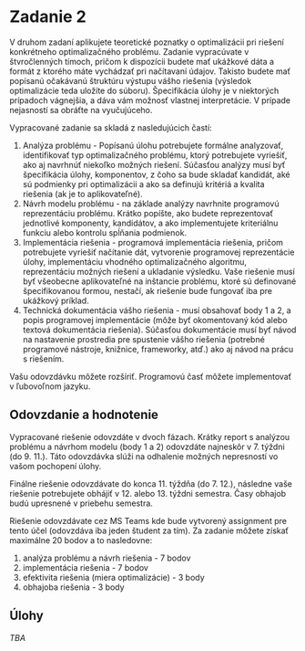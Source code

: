 # Zadanie 2
V druhom zadaní aplikujete teoretické poznatky o optimalizácii pri riešení konkrétneho optimalizačného problému. Zadanie vypracúvate v štvročlenných tímoch, pričom k dispozícii budete mať ukážkové dáta a formát z ktorého máte vychádzať pri načítavaní údajov. Takisto budete mať popísanú očakávanú štruktúru výstupu vášho riešenia (výsledok optimalizácie teda uložíte do súboru). Špecifikácia úlohy je v niektorých prípadoch vágnejšia, a dáva vám možnosť vlastnej interpretácie. V prípade nejasností sa obráťte na vyučujúceho.

Vypracované zadanie sa skladá z nasledujúcich častí:

1. Analýza problému - Popísanú úlohu potrebujete formálne analyzovať, identifikovať typ optimalizačného problému, ktorý potrebujete vyriešiť, ako aj navrhnúť niekoľko možných riešení. Súčasťou analýzy musí byť špecifikácia úlohy, komponentov, z čoho sa bude skladať kandidát, aké sú podmienky pri optimalizácii a ako sa definujú kritériá a kvalita riešenia (ak je to aplikovateľné).
2. Návrh modelu problému - na základe analýzy navrhnite programovú reprezentáciu problému. Krátko popíšte, ako budete reprezentovať jednotlivé komponenty, kandidátov, a ako implementujete kriteriálnu funkciu alebo kontrolu spĺňania podmienok.
3. Implementácia riešenia - programová implementácia riešenia, pričom potrebujete vyriešiť načítanie dát, vytvorenie programovej reprezentácie úlohy, implementáciu vhodného optimalizačného algoritmu, reprezentáciu možných riešení a ukladanie výsledku. Vaše riešenie musí byť všeobecne aplikovateľné na inštancie problému, ktoré sú definované špecifikovanou formou, nestačí, ak riešenie bude fungovať iba pre ukážkový príklad.
4. Technická dokumentácia vášho riešenia - musí obsahovať body 1 a 2, a popis programovej implementácie (môže byť okomentovaný kód alebo textová dokumentácia riešenia). Súčasťou dokumentácie musí byť návod na nastavenie prostredia pre spustenie vášho riešenia (potrebné programové nástroje, knižnice, frameworky, atď.) ako aj návod na prácu s riešením.

Vašu odovzdávku môžete rozšíriť. Programovú časť môžete implementovať v ľubovoľnom jazyku.

## Odovzdanie a hodnotenie
Vypracované riešenie odovzdáte v dvoch fázach. Krátky report s analýzou problému a návrhom modelu (body 1 a 2) odovzdáte najneskôr v 7. týždni (do 9. 11.). Táto odovzdávka slúži na odhalenie možných nepresností vo vašom pochopení úlohy.

Finálne riešenie odovzdávate do konca 11. týždňa (do 7. 12.), následne vaše riešenie potrebujete obhájiť v 12. alebo 13. týždni semestra. Časy obhajob budú upresnené v priebehu semestra.

Riešenie odovzdávate cez MS Teams kde bude vytvorený assignment pre tento účel (odovzdáva iba jeden študent za tím). Za zadanie môžete získať maximálne 20 bodov a to nasledovne:

1. analýza problému a návrh riešenia - 7 bodov
2. implementácia riešenia - 7 bodov
3. efektivita riešenia (miera optimalizácie) - 3 body
4. obhajoba riešenia - 3 body

## Úlohy
*TBA*

<!--
1. [Úloha 1](#task1)
2. [Úloha 2](#task2)
3. [Úloha 3](#task3)
4. [Úloha 4](#task4)
5. [Úloha 5](#task5)
6. [Úloha 6](#task6)

### Úloha 1 <a name="task1"></a>
Členovia záhradkárskeho spolku sa rozhodli, že v letných mesiacoch budú strážiť úrodu a techniku na ich záhradkách stálou službou, pričom v službe bude stále jeden člen spolku na 24-hodinovej službe, a k nemu sa pridajú dvaja na každú noc. Záhradkárska osada má tvar jednej dlhej cesty so záhradkami na oboch stranách, číslovanie záhradok začnite od vchodu na ľubovoľnej strane, v číslovaní pokračujeme na tejto strane až do konca cesty, a následne sa vrátime k vchodu (najväčšie číslo záhradky teda bude oproti 1).

Pomôžte záhradkárskemu spolku navrhnúť službu po dobu 16 týždňov. K dispozícii máte zoznam preferenčných dní služby každého člena ([ukážkový príklad nájdete tu](samples/a2v1.txt)). V tomto súbore každý riadok obsahuje zoznam dní, v ktorých by mal člen najradšej službu (1 - pondelok, 2 - utorok, atď.). Čísla sú oddelené jednou medzerou a za posledným číslom hneď nasleduje znak pre nový riadok.

Pri vytvorení rozpisu dbajte na to, aby každý člen mal približne rovnaký počet 24-hodinových a nočných služieb (maximálny dovolený rozdiel je 1, počet ľudí bude taký, aby umožnil takéto rozdelenie). Okrem preferenčných dní berte do úvahy aj pokrytie v rámci zahrádkárskej osady - každý člen, ktorý má službu vie efektívne strážiť svoju záhradku, 5 záhradok v oboch stranách, aj na protiľahlej strane cesty. Optimalizovať teda chcete spokojnosť členov s dňami, v ktoré slúžia, ako aj zabezpečiť čo najväčšie pokrytie záhradok počas služby.

Na výstupe vygenerujte `.txt` súbor, v ktorom každý riadok obsahuje tri čísla - poradové číslo človeka, ktorý má v daný deň službu. Prvý z nich je člen na dennej službe, ďalší dvaja sú na nočnej. Každý riadok reprezentuje jeden deň, pričom prvý riadok bude považovaný za prvý pondelok. Číslovanie členov spolku začnite od 1, jednotlivé čísla oddeľte jednou medzerou a na konci riadku má byť znak pre nový riadok bez medzery.

### Úloha 2 <a name="task2"></a>
Pomôžte katedre počítačovej vedy univerzity navrhnúť úväzky, teda rozdeliť, ktorý vyučujúci aké predmety bude vyučovať v nadchádzajúcom školskom roku. K dispozícii máte `csv` súbor ([ukážkový príklad nájdete tu](samples/a2v2.csv)), ktorý obsahuje riadky v nasledujúcom formáte (pozor na bodkočiarky a čiarky):

```
CS497;5;assist.prof. Trevor Edwards,prof. Jack Thompson,assoc.prof. Theo Gardner, Veronica Hill
```

Prvá hodnota v každom riadku vyjadruje kód predmetu, nasleduje počet cvičení, ktoré treba zabezpečiť, ako aj zoznam zamestnancov, ktorí sú kvalifikovaní na výučbu tohto predmetu. Preferencie pritom majú profesori (*prof.*), docenti (*assoc.prof.*) a odborní asistenti (*assist.prof.*). V niektorých riadkoch nájdete aj doktorandov, iba v takom prípade, ak ich školiteľ preferuje daný predmet. Doktorandov by ste mali prideľovať primárne na takéto predmety, ale ak je potrebné, môžu vyučovať ľubovoľný predmet. Okrem cvičení musíte myslieť aj na prednášky, pre jednoduchosť ale každý predmet má iba jednu rozvrhovú jednotku pre prednášky. Napríklad pre vyššie uvedený predmet musíte nájsť vyučujúcich pre jednu prednášku a 5 cvičení.

Vašou úlohou je navrhnúť úväzky zamestnancom, pričom profesor môže učiť maximálne 5 rozvrhových jednotiek, docent ich môže mať 8, odborný asistent 11 a doktorand 4 (musia byť iba cvičenia). Môžete si byť istí, že počet hodín je možné zabezpečiť v rámci hodinovej kapacity vyučujúcich. Každý predmet má aspoň jedného kvalifikovaného vyučujúceho. Ak na predmete máte ako cvičiacich dvoch profesorov alebo docentov, tí musia zdieľať aj prednášku, v takomto prípade sa prednáška ráta do ich úväzkov iba polovične (0,5). Traja profesori alebo docenti na jednom predmete nesmú byť.

Na výstupe vygenerujte `.csv` súbor, v ktorom každý riadok reprezentuje rozdelenie úväzkov pre konkrétny predmet vo forme:

`CS497;prof. Jack Thompson/assist.prof. Trevor Edwards,assist.prof. Trevor Edwards,assist.prof. Trevor Edwards,Veronica Hill,Veronica Hill,Veronica Hill`

Prvá hodnota je naďalej kód predmetu, a po bodkočiarke nasleduje zoznam vyučujúcich jednotlivých rozvrhových jednotiek. Prvá z nich je prednáška, v tomto prípade vidíte, že prednáška je zabezpečená dvomi vyučujúcimi (mená oddeľte `/`, ak máte iba jedného prednášajúceho, samozrejme lomku netreba použiť). Potom nasleduje čiarkou oddelený zoznam cvičiacich - dve cvičenia zabezpečuje doc. Trevor Edwards, tri jeho doktorandka Veronica Hill.

### Úloha 3 <a name="task3"></a>
Firma, ktorá predáva súčiastky do chladiacich zariadení, musí tieto súčiastky pred dodaním vypáliť v špeciálnych peciach. Proces prebieha tak, že súčiastky sú položené vedľa seba na plech. Aby nedošlo k poškodeniu súčiastok, musia byť medzi ne umiestnené izolačné bloky z tepelne odolného materiálu. Tieto bloky majú jednotne šírku 5 cm.

Pomôžte firme optimalizovať proces tepelnej úpravy pomocou lepšieho umiestnenia súčiastok na plechy tak, aby ste maximalizovali priestor. Viete pritom, že každý plech má rozmery *5m x 5m*, a izolačný materiál musí byť okolo súčiastky z každej strany (aj keď je súčiastka na okraji plechu). Ak dve súčiastky sú vedľa seba, musí medzi nimi byť *10cm* izolačného materiálu (2 bloky). Súčiastky musia ležať, teda musia byť položené najväčšou stranou. V súčasnosti firma dáva súčiastky na plech úplne jednoducho - súčiastky umiestňuje podľa poradia, ako prišli objednávky (najprv teda dajú súčiastky z prvej objednávky, potom z druhej, atď.). Ak sa ďalšia súčiastka nezmestí na plech, dajú ju na ďalší plech a priestor ostáva nevyužitý (aj keby sa tam zmestila súčiastka z inej objednávky).

Na vstupe máte `csv` súbor ([ukážkový príklad nájdete tu](samples/a2v3.csv)), ktorý obsahuje riadky popisujúce objednávky. Každý riadok má štruktúru:

```
MR-009,40x30x10,5,2024-09-16 00:26:41
```

kde prvá hodnota je názov súčiastky, potom nasledujú jej rozmery, počet objednaných kusov a čas objednávky. Záznamy s rovnakým časom sú súčasťou jednej objednávky. Firma sa rozhodla, že plechy do pece pripraví dvakrát za deň: na základe objednávok od polnoci do obeda, a znova pre objednávky od obeda do polnoci. Na výstupe vygenerujte `.csv` súbor, ktorý bude obsahovať riadky so štruktúrou:

```
1,MR-009,2024-09-16 00:26:41,5,5
```

kde prvé číslo je číslo plechu (ak sa ďalšia súčiastka nezmestí na plech, inkrementujte túto hodnotu a začnite nový plech), potom nasleduje názov súčiastky (ak v objednávke máte 5 súčiastok, na výstupe budete mať 5 riadkov), čas objednávky súčiastky, a následne pozícia ľavého horného rohu (z pohľadu zhora) súčiastky na plechu (hodnoty sú uvedené v centimetroch). Ak ste spracovali všetky objednávky do obedu resp. do polnoci, číslovanie plechov začnite od 1. Efektivitu optimalizácie vyčíslite porovnaním využitého priestoru plechov v percentách oproti chronologického umiestneniu súčiastok na plech.

### Úloha 4 <a name="task4"></a>
Napíšte modelové riešenie pre optimalizáciu objednávky surovín do reštaurácie. K dispozícii máte informácie o rôznych surovinách, ktoré potrebujete kúpiť a potrebné množstvo (v rôznych jednotkách, ale ceny sa uvádzajú štandardizovane). Hľadáte pritom najlepšiu kombináciu objednania minimálneho potrebného množstva týchto surovín z ponuky niekoľkých dodávateľov, pričom do úvahy beriete aj plat zamestnanca, ktorý bude tento tovar preberať a čas, ktorý prejde medzi prvou a poslednou dodávkou.

Na vstupe máte `json` súbor ([ukážkový príklad nájdete tu](samples/a2v4.json)), ktorý popisuje ponuku jednotlivých dodávateľov, kde každý dodávateľ má vlastnú tabuľku, napríklad:

```
{
    "time": 12,
    "offer": {
        "pasta": [[0.5, 0.69], [2, 2.69], [3, 4.19], [5, 6.99]],
        "salad": [[0.5, 1.39], [1, 2.69]],
        "beef": [[1, 7.79], [3, 22.99]]
    }
}
```

kde pod kľúčom `time` nájdete hodinu, kedy dodávajú tovar, a `offer` obsahuje dvojice kľúč-hodnota pre rôzne suroviny. Z informácií pre surovinu viete prečítať, v akom množstve danú surovinu ponúkajú a za akú cenu (napríklad vo vyššom príklade šalát môžete kúpiť v polkilovom a kilovom balení za 1,39 respektíve 2,69). Pri optimalizácii berte do úvahy okrem celkovej ceny objednávky aj čas, ktorý musíte čakať medzi prvou a poslednou dodávkou, keďže na prevzatie tovaru potrebujete zamestnať niekoho, kto by mohol vykonávať iné úlohy v tom istom čase. Plat tohto zamestnanca vám vyjde na 30 eur za každú hodinu, čiže keby ste istou kombinácou objednávok ušetrili 40 eur, ale posledná objednávka by prišla o 2 hodiny neskôr, takáto kombinácia je horšia ako pôvodná alternatíva (keďže na zamestnanca musíte vydať 60 eur navyše). Pri výplate berte do úvahy každú začatú hodinu, teda ak prvá dodávka príde o 6 a posledná o 10, celkovo ho musíte platiť za 5 hodín.

Ako ďalší vstup máte informácie o potrebnom množstve jednotlivých surovín (zadefinujte priamo v kóde). Túto informáciu uveďte ako dvojice kľúč-hodnota, napríklad:

```
{
    "flour": 12,
    "pasta": 6,
    "beef": 4
}
```

čo znamená, že musíte objednať aspoň 12 jednotiek múky, 6 jednotiek cestovín a 4 jednotky hovädzieho mäsa. Samozrejme, objednať si môžete aj viac. Pri optimalizácii môžete objednať maximálne od 3 dodávateľov, ale rovnakú surovinu môžete kúpiť od viacerých (napríklad ak niekto má menšie balenie za výhodnejšiu cenu).

Na výstupe vygenerujte `json` súbor, ktorý bude obsahovať informáciu o objednávke v nasledujúcej forme:

```
{
    0: {
        "flour": [[2, 5]]
    },
    1: {
        "eggs": [[1, 30], [1, 6]]
    },
    7: {
        "flour": [[1, 1]],
        "rice": [[2, 5], [1, 3]]
    } 
}
```

kde číselný kľúč vyjadruje index dodávateľa v zozname dodávateľov, a nasleduje zoznam surovín, ktoré od neho objednáte. Pre každú surovinu uveďte zoznam, kde budete mať množstvo a veľkosť objednaných balení. Napríklad od posledného dodávateľa v príklade vyššie objednáme 2 päťkilové balenia ryže a 1 trojkilové balenie.

### Úloha 5 <a name="task5"></a>
V tejto úlohe riadite úrad pre spracovanie rôznych žiadostí, a vašou úlohou je rozdeliť spracovanie žiadostí medzi vašimi zamestnancami tak, aby žiadosti boli spracované v čo najkratšom čase. Vyberáte z niekoľkých úradníkov, pričom nie každého musíte zavolať do práce, resp. nie každého musíte zamestnať na spracovanie žiadostí. Cieľom optimalizácie je teda alokovať pracovníkov tak, aby najpomalší z nich končil čo najskôr, pričom predpokladáte, že všetci začnú spracovávať alokované žiadosti v rovnakom čase, a pracujú nezávisle, teda nikdy nemusia čakať na iného kolegu.

Na vstupe máte `json` súbor ([ukážkový príklad nájdete tu](samples/a2v5.json)), ktorý popisuje preferovanú agendu jednotlivých úradníkov a ich rýchlosť pri spracovaní rôznych typov žiadostí, napríklad:

```
{
    "CLI-989": 4,
    "OPT-451": 4,
    "EBC-794": 2
}
```

kde kľúče sú názvy rôznych formulárov, ktoré má daný úradník spracovať a hodnota je čas potrebný na spracovanie daného typu formulára v minútach. Ak sa niektorý formulár nenachádza medzi kľúčmi daného úradníka, neznamená to, že ho nedokáže spracovať, len sa použije defaultný čas 5 minút. Pri alokácii môžete využiť aj skutočnosť, že ak úradník má po sebe spracovávať formuláre rovnakého typu, dokáže ešte viac zefektívniť proces, a to o 5% pri každom následnom spracovaní. Napríklad vyššie uvedený úradník by spracoval prvý formulár typu `CLI-989` za 4 minúty, ďalší za 3 minúty a 48 sekúnd (0,95 * 240s), tretí za 3 minúty a 36 sekúnd (0,9 * 240s), atď. Ak následne spracuje formulár iného typu (napríklad `EBC-794`), a potom zase má spracovávať formulár typu `CLI-989`, tak ten mu bude trvať zase 4 minúty. Maximálne zefektívnenie je na úrovni 50%, teda náš ukážkový úradník nikdy nebude spracovávať formuláre typu `CLI-989` za menej ako 2 minúty.

Ako ďalší vstup máte informácie o počte rôznych typov formulárov, ktoré majú byť spracované. Túto informáciu uveďte ako dvojice kľúč-hodnota priamo v kóde, napríklad:

```
{
    "CLI-989": 59,
    "OPT-451": 38,
    "IRV-843": 67
}
```

čo znamená, že musíte spracovať 59 formulárov typu `CLI-989`, 38 formulárov `OPT-451` a 67 formulárov `IRV-843`. Vždy používajte iba názvy formulárov, ktoré sú definované v príslušnom `.json` súbore pre úradníkov (možnosti načítajte zo súboru).

Na výstupe vygenerujte `csv` súbor, ktorý bude obsahovať informáciu o alokácii formulárov jednotlivým úradníkom v nasledovnej forme:

```
0,CLI-989,CLI-989,CLI-989,OPT-451,...
4,OPT-451,OPT-451,IRV-843,...
5,CLI-989,CLI-989,CLI-989,CLI-989,...
```

kde prvá hodnota je index úradníka v pôvodnom `.json` súbore (indexujeme od 0), a následne máte čiarkou oddelené konkrétne formuláre, ktoré má úradník spracovať. Na konci `.csv` súboru nechajte jeden riadok prázdny, ak niektorého úradníka nepovoláte, preňho nepridajte riadok (v príklade vyššie sú to úradníci 1, 2, 3). Pri optimalizácii okrem času berte do úvahy aj plat úradníkov - za každú začatú hodinu musíte zaplatiť 30 eur každému úradníkovi. Samozrejme, ak jeden úradník končí za menej ako 2 hodiny a druhý bude pracovať cez 3 hodiny, tak prvému zaplatíte dve hodiny a druhému štyri.

### Úloha 6 <a name="task6"></a>
Vašou úlohou je optimalizovať alokáciu výpočtových procesov, pričom rôznym úlohám musíte priradiť zariadenie a čas vykonania úlohy. Máte teda zoznam zariadení, a zoznam úloh, pričom pre každú úlohu máte definovaný názov úlohy, trvanie úlohy (v minútach), zoznam zariadení, na ktorých môže byť daná úloha vykonaná, ako aj zoznam prerekvizít, teda úloh, ktoré musia byť dokončené pred tým, než sa spustí daná úloha.

Na vstupe máte `json` súbor ([ukážkový príklad nájdete tu](samples/a2v6.json)), ktorý popisuje zadanie vo forme štruktúry s dvomi kľúčmi. Prvý kľúč je `devices`, ktorý obsahuje zoznam zariadení (všetky názvy sú reťazce). Následne máte zoznam úloh pod kľúčom `tasks`, pričom každá úloha je popísaná nasledovne:

```
{
    "name": "KPK-128",
    "duration": 46,
    "devices": ["IU-26"],
    "prerequisites": ["MOT-900", "LJU-255", "TTZ-191"]
}
```

teda úlohu `KPK-128` môžete spustiť iba na zariadení `IU-26`, kde bude bežať 46 minút, ale pred samotným spustením musíte dokončiť vykonávanie úloh `MOT-900`, `LJU-255` a `TTZ-191`.

Na výstupe vygeneruje `.csv` súbor, kde pre každú úlohu budete mať jeden riadok vo forme:

```
KPK-128,IU-26,342
```

kde prvá hodnota je názov úlohy, druhá hodnota je meno zariadenia, na ktorom sa spustí úloha, a tretia hodnota udáva časový okamih, v ktorom sa spustí riešenie úlohy. Táto hodnota je udávaná v minútach a ráta sa od začiatku spustenia prvej úlohy (prvá úloha sa spustí v čase 0). Na konci súboru nechajte jeden prázdny riadok.

Pri optimalizácii dbajte na to, aby ste poslednú úlohu dokončili čo najskôr. Samozrejme musíte dodržať všetky prerekvizity jednotlivých úloh, a nesmiete dopustiť, aby viaceré úlohy bežali súbežne na tom istom zariadení.
-->
